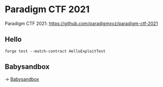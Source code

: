 # Paradigm CTF 2021

Paradigm CTF 2021: https://github.com/paradigmxyz/paradigm-ctf-2021

## Hello
```
forge test --match-contract HelloExploitTest
```

## Babysandbox
-> [Babysandbox](Babysandbox)